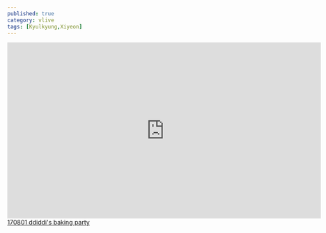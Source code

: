 ```yaml
---
published: true
category: vlive
tags: [Kyulkyung,Xiyeon]
---
```

<iframe src="http://www.vlive.tv/embed/37412" frameborder="no" scrolling="no" marginwidth="0" marginheight="0" WIDTH="720" HEIGHT="405" allowfullscreen></iframe><br /><a href="" target="_blank">170801 ddiddi's baking party</a>